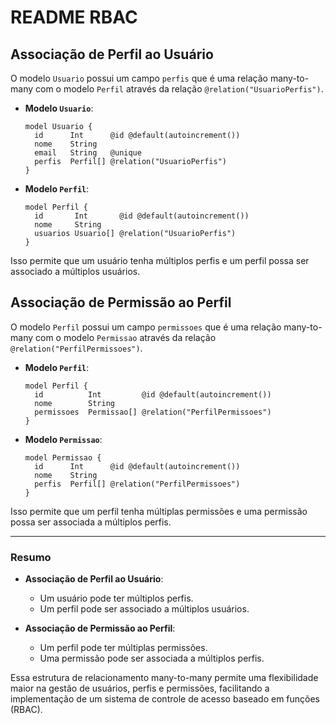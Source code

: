 # README RBAC

## Associação de Perfil ao Usuário

O modelo `Usuario` possui um campo `perfis` que é uma relação many-to-many com o modelo `Perfil` através da relação `@relation("UsuarioPerfis")`.

- **Modelo `Usuario`**:

  ```prisma
  model Usuario {
    id      Int      @id @default(autoincrement())
    nome    String
    email   String   @unique
    perfis  Perfil[] @relation("UsuarioPerfis")
  }
  ```

- **Modelo `Perfil`**:
  ```prisma
  model Perfil {
    id       Int       @id @default(autoincrement())
    nome     String
    usuarios Usuario[] @relation("UsuarioPerfis")
  }
  ```

Isso permite que um usuário tenha múltiplos perfis e um perfil possa ser associado a múltiplos usuários.

## Associação de Permissão ao Perfil

O modelo `Perfil` possui um campo `permissoes` que é uma relação many-to-many com o modelo `Permissao` através da relação `@relation("PerfilPermissoes")`.

- **Modelo `Perfil`**:

  ```prisma
  model Perfil {
    id          Int         @id @default(autoincrement())
    nome        String
    permissoes  Permissao[] @relation("PerfilPermissoes")
  }
  ```

- **Modelo `Permissao`**:
  ```prisma
  model Permissao {
    id      Int      @id @default(autoincrement())
    nome    String
    perfis  Perfil[] @relation("PerfilPermissoes")
  }
  ```

Isso permite que um perfil tenha múltiplas permissões e uma permissão possa ser associada a múltiplos perfis.

---

### Resumo

- **Associação de Perfil ao Usuário**:

  - Um usuário pode ter múltiplos perfis.
  - Um perfil pode ser associado a múltiplos usuários.

- **Associação de Permissão ao Perfil**:
  - Um perfil pode ter múltiplas permissões.
  - Uma permissão pode ser associada a múltiplos perfis.

Essa estrutura de relacionamento many-to-many permite uma flexibilidade maior na gestão de usuários, perfis e permissões, facilitando a implementação de um sistema de controle de acesso baseado em funções (RBAC).
